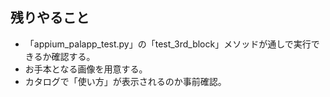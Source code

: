 ## 残りやること

- 「appium_palapp_test.py」の「test_3rd_block」メソッドが通しで実行できるか確認する。
- お手本となる画像を用意する。
- カタログで「使い方」が表示されるのか事前確認。

